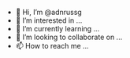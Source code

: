 - 👋 Hi, I’m @adnrussg
- 👀 I’m interested in ...
- 🌱 I’m currently learning ...
- 💞️ I’m looking to collaborate on ...
- 📫 How to reach me ...

<!---
adnrussg/adnrussg is a ✨ special ✨ repository because its `README.md` (this file) appears on your GitHub profile.
You can click the Preview link to take a look at your changes.
--->
